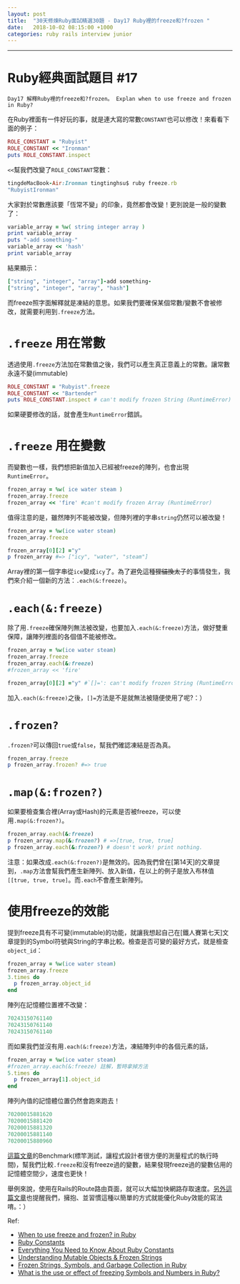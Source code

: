 ```yaml
---
layout: post
title:  "30天修煉Ruby面試精選30題 - Day17 Ruby裡的freeze和?frozen "
date:   2018-10-02 08:15:00 +1000
categories: ruby rails interview junior
---
```


---

# Ruby經典面試題目 #17

`Day17 解釋Ruby裡的freeze和?frozen。 Explan when to use freeze and frozen in Ruby?`

在Ruby裡面有一件好玩的事，就是連大寫的常數`CONSTANT`也可以修改！來看看下面的例子：

```ruby
ROLE_CONSTANT = "Rubyist"
ROLE_CONSTANT << "Ironman"
puts ROLE_CONSTANT.inspect
```

`<<`幫我們改變了`ROLE_CONSTANT`常數：

```ruby
tingdeMacBook-Air:Ironman tingtinghsu$ ruby freeze.rb
"RubyistIronman"
```

大家對於常數應該要「恆常不變」的印象，竟然都會改變！更別說是一般的變數了：

```ruby
variable_array = %w( string integer array )
print variable_array
puts "-add something-"
variable_array << 'hash'
print variable_array
```

結果顯示：

```ruby
["string", "integer", "array"]-add something-
["string", "integer", "array", "hash"]
```

而freeze照字面解釋就是凍結的意思。如果我們要確保某個常數/變數不會被修改，就需要利用到`.freeze`方法。

# `.freeze` 用在常數

透過使用`.freeze`方法加在常數值之後，我們可以產生真正意義上的常數。讓常數永遠不變(immutable)

```ruby
ROLE_CONSTANT = "Rubyist".freeze
ROLE_CONSTANT << "Bartender"
puts ROLE_CONSTANT.inspect # can't modify frozen String (RuntimeError)
```

如果硬要修改的話，就會產生`RuntimeError`錯誤。

# `.freeze` 用在變數

而變數也一樣，我們想把新值加入已經被freeze的陣列，也會出現`RuntimeError`。

```ruby
frozen_array = %w( ice water steam )
frozen_array.freeze
frozen_array << 'fire' #can't modify frozen Array (RuntimeError)
```

值得注意的是，雖然陣列不能被改變，但陣列裡的字串`string`仍然可以被改變！

```ruby
frozen_array = %w(ice water steam)
frozen_array.freeze

frozen_array[0][2] ="y"
p frozen_array #=> ["icy", "water", "steam"]
```


Array裡的第一個字串從`ice`變成`icy`了。為了避免這種~~狸貓換太子~~的事情發生，我們來介紹一個新的方法：`.each(&:freeze)`。

# `.each(&:freeze)`

除了用`.freeze`確保陣列無法被改變，也要加入`.each(&:freeze)`方法，做好雙重保障，讓陣列裡面的各個值不能被修改。

```ruby
frozen_array = %w(ice water steam)
frozen_array.freeze
frozen_array.each(&:freeze)
#frozen_array << 'fire'

frozen_array[0][2] ="y" #`[]=': can't modify frozen String (RuntimeError)
```

加入`.each(&:freeze)`之後，`[]=`方法是不是就無法被隨便使用了呢?：）

# `.frozen?`

`.frozen?`可以傳回`true`或`false`，幫我們確認凍結是否為真。

```ruby
frozen_array.freeze
p frozen_array.frozen? #=> true
```

# `.map(&:frozen?)`

如果要檢查集合裡(Array或Hash)的元素是否被freeze，可以使用`.map(&:frozen?)`。

```ruby
frozen_array.each(&:freeze)
p frozen_array.map(&:frozen?) # =>[true, true, true]
p frozen_array.each(&:frozen?) # doesn't work! print nothing.
```

注意：如果改成`.each(&:frozen?)`是無效的。因為我們曾在[第14天]的文章提到，`.map`方法會幫我們產生新陣列、放入新值，在以上的例子是放入布林值`[[true, true, true]`。而`.each`不會產生新陣列。

# 使用freeze的效能

提到freeze具有不可變(immutable)的功能，就讓我想起自己在[鐵人賽第七天]文章提到的Symbol符號與String的字串比較。檢查是否可變的最好方式，就是檢查`object_id`：

```ruby
frozen_array = %w(ice water steam)
frozen_array.freeze
3.times do
  p frozen_array.object_id
end
```

陣列在記憶體位置裡不改變：

```ruby
70243150761140
70243150761140
70243150761140
```

而如果我們並沒有用`.each(&:freeze)`方法，凍結陣列中的各個元素的話，

```ruby
frozen_array = %w(ice water steam)
#frozen_array.each(&:freeze) 註解，暫時拿掉方法
5.times do
  p frozen_array[1].object_id
end
```

陣列內值的記憶體位置仍然會跑來跑去！

```ruby
70200015881620
70200015881420
70200015881320
70200015881140
70200015880960
```

[這篇文章](https://blog.honeybadger.io/when-to-use-freeze-and-frozen-in-ruby/)的Benchmark(標竿測試，讓程式設計者很方便的測量程式的執行時間)，幫我們比較`.freeze`和沒有freeze過的變數，結果發現freeze過的變數佔用的記憶體空間少，速度也更快！

舉例來說，使用在Rails的Route路由頁面，就可以大幅加快網路存取速度。[另外這篇文章](http://flats.github.io/blog/2016/01/03/frozen-strings/)也提醒我們，擁抱、並習慣這種以簡單的方式就能優化Ruby效能的寫法唷。：）

Ref:

* [When to use freeze and frozen? in Ruby](https://blog.honeybadger.io/when-to-use-freeze-and-frozen-in-ruby/)
* [Ruby Constants](http://rubylearning.com/satishtalim/ruby_constants.html)
* [Everything You Need to Know About Ruby Constants](http://www.rubyguides.com/2017/07/ruby-constants/)
* [Understanding Mutable Objects & Frozen Strings](http://www.rubyguides.com/2016/01/ruby-mutability/)
* [Frozen Strings, Symbols, and Garbage Collection in Ruby](http://flats.github.io/blog/2016/01/03/frozen-strings/)
* [What is the use or effect of freezing Symbols and Numbers in Ruby?](https://stackoverflow.com/questions/4235238/what-is-the-use-or-effect-of-freezing-symbols-and-numbers-in-ruby)
